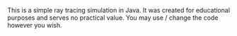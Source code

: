 This is a simple ray tracing simulation in Java. It was created for educational purposes and serves no practical value. 
You may use / change the code however you wish.  